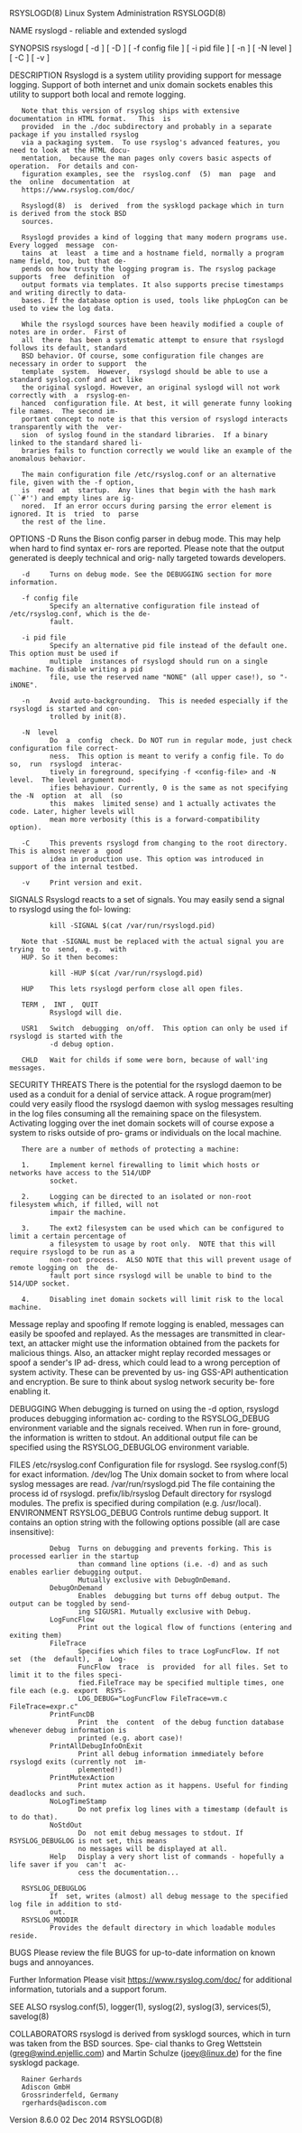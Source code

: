 RSYSLOGD(8)                           Linux System Administration                          RSYSLOGD(8)

NAME
       rsyslogd - reliable and extended syslogd

SYNOPSIS
       rsyslogd [ -d ] [ -D ] [ -f config file ] [ -i pid file ] [ -n ] [ -N level ] [ -C ] [ -v ]

DESCRIPTION
       Rsyslogd  is  a system utility providing support for message logging.  Support of both internet
       and unix domain sockets enables this utility to support both local and remote logging.

       Note that this version of rsyslog ships with extensive documentation in HTML format.   This  is
       provided  in the ./doc subdirectory and probably in a separate package if you installed rsyslog
       via a packaging system.  To use rsyslog's advanced features, you need to look at the HTML docu‐
       mentation,  because the man pages only covers basic aspects of operation.  For details and con‐
       figuration examples, see the  rsyslog.conf  (5)  man  page  and  the  online  documentation  at
       https://www.rsyslog.com/doc/

       Rsyslogd(8)  is  derived  from the sysklogd package which in turn is derived from the stock BSD
       sources.

       Rsyslogd provides a kind of logging that many modern programs use.  Every logged  message  con‐
       tains  at  least  a time and a hostname field, normally a program name field, too, but that de‐
       pends on how trusty the logging program is. The rsyslog package  supports  free  definition  of
       output formats via templates. It also supports precise timestamps and writing directly to data‐
       bases. If the database option is used, tools like phpLogCon can be used to view the log data.

       While the rsyslogd sources have been heavily modified a couple of notes are in order.  First of
       all  there  has been a systematic attempt to ensure that rsyslogd follows its default, standard
       BSD behavior. Of course, some configuration file changes are necessary in order to support  the
       template  system.  However,  rsyslogd should be able to use a standard syslog.conf and act like
       the original syslogd. However, an original syslogd will not work correctly with  a  rsyslog-en‐
       hanced  configuration file. At best, it will generate funny looking file names.  The second im‐
       portant concept to note is that this version of rsyslogd interacts transparently with the  ver‐
       sion  of syslog found in the standard libraries.  If a binary linked to the standard shared li‐
       braries fails to function correctly we would like an example of the anomalous behavior.

       The main configuration file /etc/rsyslog.conf or an alternative file, given with the -f option,
       is  read  at  startup.  Any lines that begin with the hash mark (``#'') and empty lines are ig‐
       nored.  If an error occurs during parsing the error element is ignored. It is  tried  to  parse
       the rest of the line.

OPTIONS
       -D     Runs  the  Bison config parser in debug mode. This may help when hard to find syntax er‐
              rors are reported. Please note that the output generated is deeply technical  and  orig‐
              nally targeted towards developers.

       -d     Turns on debug mode. See the DEBUGGING section for more information.

       -f config file
              Specify an alternative configuration file instead of /etc/rsyslog.conf, which is the de‐
              fault.

       -i pid file
              Specify an alternative pid file instead of the default one.  This option must be used if
              multiple  instances of rsyslogd should run on a single machine. To disable writing a pid
              file, use the reserved name "NONE" (all upper case!), so "-iNONE".

       -n     Avoid auto-backgrounding.  This is needed especially if the rsyslogd is started and con‐
              trolled by init(8).

       -N  level
              Do  a  config  check. Do NOT run in regular mode, just check configuration file correct‐
              ness.  This option is meant to verify a config file. To do  so,  run  rsyslogd  interac‐
              tively in foreground, specifying -f <config-file> and -N level.  The level argument mod‐
              ifies behaviour. Currently, 0 is the same as not specifying the -N  option  at  all  (so
              this  makes  limited sense) and 1 actually activates the code. Later, higher levels will
              mean more verbosity (this is a forward-compatibility option).

       -C     This prevents rsyslogd from changing to the root directory. This is almost never a  good
              idea in production use. This option was introduced in support of the internal testbed.

       -v     Print version and exit.

SIGNALS
       Rsyslogd  reacts  to a set of signals.  You may easily send a signal to rsyslogd using the fol‐
       lowing:

              kill -SIGNAL $(cat /var/run/rsyslogd.pid)

       Note that -SIGNAL must be replaced with the actual signal you are trying  to  send,  e.g.  with
       HUP. So it then becomes:

              kill -HUP $(cat /var/run/rsyslogd.pid)

       HUP    This lets rsyslogd perform close all open files.

       TERM ,  INT ,  QUIT
              Rsyslogd will die.

       USR1   Switch  debugging  on/off.  This option can only be used if rsyslogd is started with the
              -d debug option.

       CHLD   Wait for childs if some were born, because of wall'ing messages.

SECURITY THREATS
       There is the potential for the rsyslogd daemon to be used as a conduit for a denial of  service
       attack.   A rogue program(mer) could very easily flood the rsyslogd daemon with syslog messages
       resulting in the log files consuming all the remaining space  on  the  filesystem.   Activating
       logging  over  the  inet domain sockets will of course expose a system to risks outside of pro‐
       grams or individuals on the local machine.

       There are a number of methods of protecting a machine:

       1.     Implement kernel firewalling to limit which hosts or networks have access to the 514/UDP
              socket.

       2.     Logging can be directed to an isolated or non-root filesystem which, if filled, will not
              impair the machine.

       3.     The ext2 filesystem can be used which can be configured to limit a certain percentage of
              a filesystem to usage by root only.  NOTE that this will require rsyslogd to be run as a
              non-root process.  ALSO NOTE that this will prevent usage of remote logging on  the  de‐
              fault port since rsyslogd will be unable to bind to the 514/UDP socket.

       4.     Disabling inet domain sockets will limit risk to the local machine.

   Message replay and spoofing
       If remote logging is enabled, messages can easily be spoofed and replayed.  As the messages are
       transmitted in clear-text, an attacker might use the information obtained from the packets  for
       malicious  things.  Also, an attacker might replay recorded messages or spoof a sender's IP ad‐
       dress, which could lead to a wrong perception of system activity. These can be prevented by us‐
       ing  GSS-API  authentication and encryption. Be sure to think about syslog network security be‐
       fore enabling it.

DEBUGGING
       When debugging is turned on using the -d option, rsyslogd produces  debugging  information  ac‐
       cording  to  the RSYSLOG_DEBUG environment variable and the signals received. When run in fore‐
       ground, the information is written to stdout. An additional output file can be specified  using
       the RSYSLOG_DEBUGLOG environment variable.

FILES
       /etc/rsyslog.conf
              Configuration file for rsyslogd.  See rsyslog.conf(5) for exact information.
       /dev/log
              The Unix domain socket to from where local syslog messages are read.
       /var/run/rsyslogd.pid
              The file containing the process id of rsyslogd.
       prefix/lib/rsyslog
              Default directory for rsyslogd modules. The prefix is specified during compilation (e.g.
              /usr/local).
ENVIRONMENT
       RSYSLOG_DEBUG
              Controls runtime debug support. It contains an option string with the following  options
              possible (all are case insensitive):

              Debug  Turns on debugging and prevents forking. This is processed earlier in the startup
                     than command line options (i.e. -d) and as such enables earlier debugging output.
                     Mutually exclusive with DebugOnDemand.
              DebugOnDemand
                     Enables  debugging but turns off debug output. The output can be toggled by send‐
                     ing SIGUSR1. Mutually exclusive with Debug.
              LogFuncFlow
                     Print out the logical flow of functions (entering and exiting them)
              FileTrace
                     Specifies which files to trace LogFuncFlow. If not  set  (the  default),  a  Log‐
                     FuncFlow  trace  is  provided  for all files. Set to limit it to the files speci‐
                     fied.FileTrace may be specified multiple times, one file each (e.g. export  RSYS‐
                     LOG_DEBUG="LogFuncFlow FileTrace=vm.c FileTrace=expr.c"
              PrintFuncDB
                     Print  the  content  of the debug function database whenever debug information is
                     printed (e.g. abort case)!
              PrintAllDebugInfoOnExit
                     Print all debug information immediately before rsyslogd exits (currently not  im‐
                     plemented!)
              PrintMutexAction
                     Print mutex action as it happens. Useful for finding deadlocks and such.
              NoLogTimeStamp
                     Do not prefix log lines with a timestamp (default is to do that).
              NoStdOut
                     Do  not emit debug messages to stdout. If RSYSLOG_DEBUGLOG is not set, this means
                     no messages will be displayed at all.
              Help   Display a very short list of commands - hopefully a life saver if you  can't  ac‐
                     cess the documentation...

       RSYSLOG_DEBUGLOG
              If  set, writes (almost) all debug message to the specified log file in addition to std‐
              out.
       RSYSLOG_MODDIR
              Provides the default directory in which loadable modules reside.

BUGS
       Please review the file BUGS for up-to-date information on known bugs and annoyances.

Further Information
       Please visit https://www.rsyslog.com/doc/ for additional information, tutorials and  a  support
       forum.

SEE ALSO
       rsyslog.conf(5), logger(1), syslog(2), syslog(3), services(5), savelog(8)

COLLABORATORS
       rsyslogd  is  derived from sysklogd sources, which in turn was taken from the BSD sources. Spe‐
       cial thanks to Greg Wettstein (greg@wind.enjellic.com) and Martin Schulze  (joey@linux.de)  for
       the fine sysklogd package.

       Rainer Gerhards
       Adiscon GmbH
       Grossrinderfeld, Germany
       rgerhards@adiscon.com

Version 8.6.0                                 02 Dec 2014                                  RSYSLOGD(8)
